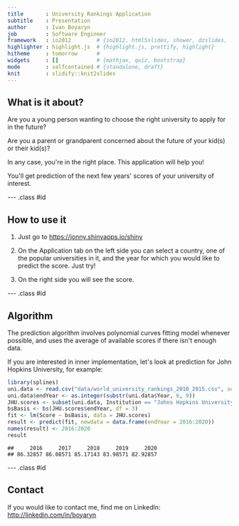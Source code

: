 ```yaml
---
title       : University Rankings Application
subtitle    : Presentation
author      : Ivan Boyaryn
job         : Software Engineer
framework   : io2012        # {io2012, html5slides, shower, dzslides, ...}
highlighter : highlight.js  # {highlight.js, prettify, highlight}
hitheme     : tomorrow      # 
widgets     : []            # {mathjax, quiz, bootstrap}
mode        : selfcontained # {standalone, draft}
knit        : slidify::knit2slides
--- 
```


<style>
.title-slide { background-image: url(images/univer0.jpg); background-size:cover; }
.title-slide hgroup > h1, 
.title-slide hgroup > h2, 
.title-slide hgroup > p {
  color: white ;
}
</style>

## What is it about?

Are you a young person wanting to choose the right university to apply for in the future?


Are you a parent or grandparent concerned about the future of your kid(s) or their kid(s)?


In any case, you're in the right place. This application will help you!


You'll get prediction of the next few years' scores of your university of interest.

--- .class #id 

## How to use it

1. Just go to https://jonny.shinyapps.io/shiny

2. On the Application tab on the left side you can select a country, one of the popular universities in it, and the year for which you would like to predict the score.
Just try!

3. On the right side you will see the score.

--- .class #id 

## Algorithm

The prediction algorithm involves polynomial curves fitting model whenever possible, and uses the average of available scores if there isn't enough data.

If you are interested in inner implementation, let's look at prediction for John Hopkins University, for example:


```r
library(splines)
uni.data <- read.csv("data/world_university_rankings_2010_2015.csv", sep = ";")
uni.data$endYear <- as.integer(substr(uni.data$Year, 6, 9))
JHU.scores <- subset(uni.data, Institution == "Johns Hopkins University", c('endYear', 'Score'))
bsBasis <- bs(JHU.scores$endYear, df = 3)
fit <- lm(Score ~ bsBasis, data = JHU.scores)
result <- predict(fit, newdata = data.frame(endYear = 2016:2020))
names(result) <- 2016:2020
result
```

```
##     2016     2017     2018     2019     2020 
## 86.32857 86.08571 85.17143 83.98571 82.92857
```

--- .class #id 

## Contact

If you would like to contact me, find me on LinkedIn: http://linkedin.com/in/boyaryn

